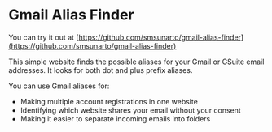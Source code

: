 # Gmail Alias Finder

You can try it out at [https://github.com/smsunarto/gmail-alias-finder](https://github.com/smsunarto/gmail-alias-finder)

This simple website finds the possible aliases for your Gmail or GSuite email addresses. It looks for both dot and plus prefix aliases.

You can use Gmail aliases for:

-   Making multiple account registrations in one website
-   Identifying which website shares your email without your consent
-   Making it easier to separate incoming emails into folders
